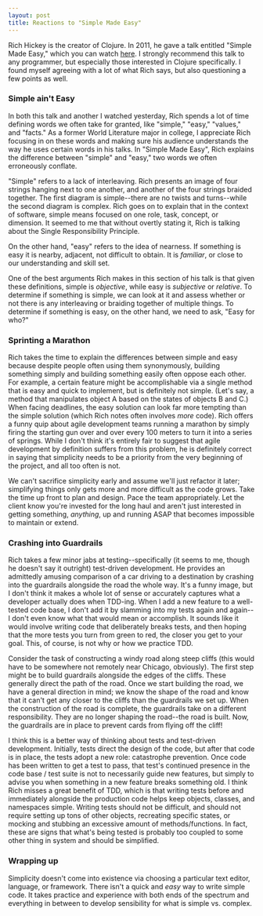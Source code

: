```yaml
---
layout: post
title: Reactions to "Simple Made Easy"
---
```


Rich Hickey is the creator of Clojure. In 2011, he gave a talk entitled "Simple Made Easy," which you can watch [here](http://www.infoq.com/presentations/Simple-Made-Easy). I strongly recommend this talk to any programmer, but especially those interested in Clojure specifically. I found myself agreeing with a lot of what Rich says, but also questioning a few points as well.


### Simple ain't Easy
In both this talk and another I watched yesterday, Rich spends a lot of time defining words we often take for granted, like "simple," "easy," "values," and "facts." As a former World Literature major in college, I appreciate Rich focusing in on these words and making sure his audience understands the way he uses certain words in his talks. In "Simple Made Easy", Rich explains the difference between "simple" and "easy," two words we often erroneously conflate.

"Simple" refers to a lack of interleaving. Rich presents an image of four strings hanging next to one another, and another of the four strings braided together. The first diagram is simple--there are no twists and turns--while the second diagram is complex. Rich goes on to explain that in the context of software, simple means focused on one role, task, concept, or dimension. It seemed to me that without overtly stating it, Rich is talking about the Single Responsibility Principle.

On the other hand, "easy" refers to the idea of nearness. If something is easy it is nearby, adjacent, not difficult to obtain. It is *familiar*, or close to our understanding and skill set.

One of the best arguments Rich makes in this section of his talk is that given these definitions, simple is *objective*, while easy is *subjective* or *relative*. To determine if something is simple, we can look at it and assess whether or not there is any interleaving or braiding together of multiple things. To determine if something is easy, on the other hand, we need to ask, "Easy for who?"


### Sprinting a Marathon
Rich takes the time to explain the differences between simple and easy because despite people often using them synonymously, building something simply and building something easily often oppose each other. For example, a certain feature might be accomplishable via a single method that is easy and quick to implement, but is definitely not simple. (Let's say, a method that manipulates object A based on the states of objects B and C.) When facing deadlines, the easy solution can look far more tempting than the simple solution (which Rich notes often involves *more* code). Rich offers a funny quip about agile development teams running a marathon by simply firing the starting gun over and over every 100 meters to turn it into a series of springs. While I don't think it's entirely fair to suggest that agile development by definition suffers from this problem, he is definitely correct in saying that simplicity needs to be a priority from the very beginning of the project, and all too often is not.

We can't sacrifice simplicity early and assume we'll just refactor it later; simplifying things only gets more and more difficult as the code grows. Take the time up front to plan and design. Pace the team appropriately. Let the client know you're invested for the long haul and aren't just interested in getting something, *anything*, up and running ASAP that becomes impossible to maintain or extend.


### Crashing into Guardrails
Rich takes a few minor jabs at testing--specifically (it seems to me, though he doesn't say it outright) test-driven development. He provides an admittedly amusing comparison of a car driving to a destination by crashing into the guardrails alongside the road the whole way. It's a funny image, but I don't think it makes a whole lot of sense or accurately captures what a developer actually does when TDD-ing. When I add a new feature to a well-tested code base, I don't add it by slamming into my tests again and again--I don't even know what that would mean or accomplish. It sounds like it would involve writing code that deliberately breaks tests, and then hoping that the more tests you turn from green to red, the closer you get to your goal. This, of course, is not why or how we practice TDD. 

Consider the task of constructing a windy road along steep cliffs (this would have to be somewhere not remotely near Chicago, obviously). The first step might be to build guardrails alongside the edges of the cliffs. These generally direct the path of the road. Once we start building the road, we have a general direction in mind; we know the shape of the road and know that it can't get any closer to the cliffs than the guardrails we set up. When the construction of the road is complete, the guardrails take on a different responsibility. They are no longer shaping the road--the road is built. Now, the guardrails are in place to prevent cards from flying off the cliff!

I think this is a better way of thinking about tests and test-driven development. Initially, tests direct the design of the code, but after that code is in place, the tests adopt a new role: catastrophe prevention. Once code has been written to get a test to pass, that test's continued presence in the code base / test suite is not to necessarily guide new features, but simply to advise you when something in a new feature breaks something old. I think Rich misses a great benefit of TDD, which is that writing tests before and immediately alongside the production code helps keep objects, classes, and namespaces simple. Writing tests should not be difficult, and should not require setting up tons of other objects, recreating specific states, or mocking and stubbing an excessive amount of methods/functions. In fact, these are signs that what's being tested is probably too coupled to some other thing in system and should be simplified.


### Wrapping up
Simplicity doesn't come into existence via choosing a particular text editor, language, or framework. There isn't a quick and *easy* way to write simple code. It takes practice and experience with both ends of the spectrum and everything in between to develop sensibility for what is simple vs. complex.